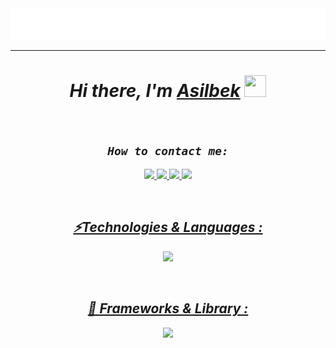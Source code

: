 <!-- <img src="./svg/asilbek.svg"> -->

<!-- # ___Hi, I’m Asilbek___ 👋 -->
<!-- ---
## ___Technology && languages___

<div>
    <img src="./img/file_type_html_icon_130541.png" title="html5">
    <img src="./img/file_type_css_icon_130661.png" title="css" >
    <img src="./img/file_type_js_official_icon_130509.png" title="javascript">
</div>

---

##  ___Frameworks && Library___

<div>
    <img src="./img/file_type_pug_icon_130225.png" title="pug">
    <img src="./img/sass_original_logo_icon_146350.png" title="sass/scss">
    <img src="./img/bootstrap_plain_logo_icon_146619.png" title="Bootstrap">
    <img src="./img/file_type_tailwind_icon_130128.png" title="Tailwind css">
</div>

---

##  ___Frameworks && Library___

<div>
    <img src="./img/github_alt_macos_bigsur_icon_190138.png" title="github">
    <img src="./img/git_scm_logo_icon_170096.png" title="git">
    <img src="./img/figma_logo_icon_170157.png" title="figma">
</div> -->





<div align=center>

 <img src="./svg/asilbek.svg">

 ---

 # ___Hi there, I'm___ [***Asilbek***](https://t.me/aslbek_07) <img src="https://media.giphy.com/media/hvRJCLFzcasrR4ia7z/giphy.gif" width="35px" height="35px"> 

 <br>

 ## ___`How to contact me:`___<br>
 <a href="https://t.me/aslbek_07"><img src="https://img.shields.io/badge/telegram-1DA1F2?style=for-the-badge&logo=telegram&logoColor=white,https://t.me/aslbek_07">
 <a href="https://www.instagram.com/1_aslbek_07" ><img src="https://img.shields.io/badge/instagram-black?style=for-the-badge&logo=instagram&logoColor=white">
 <a href="https://asilbeksuvonov43@gmail.com" ><img src="https://img.shields.io/badge/gmail-orange?style=for-the-badge&logo=gmail&logoColor=white">
 <a href="https://www.facebook.com/aslbek07"><img src="https://img.shields.io/badge/facebook-g?style=for-the-badge&logo=facebook&logoColor=white">

 <!-- 
 [![telegram](https://img.shields.io/badge/telegram-1DA1F2?style=for-the-badge&logo=telegram&logoColor=white)](https://t.me/aslbek_07)  -->
 <!-- [![instagram](https://img.shields.io/badge/instagram-black?style=for-the-badge&logo=instagram&logoColor=white)](https://www.instagram.com/1_aslbek_07) -->
 <!-- [![gmail](https://img.shields.io/badge/gmail-orange?style=for-the-badge&logo=gmail&logoColor=white)](https://asilbeksuvonov43@gmail.com) -->
 <!-- [![facebook](https://img.shields.io/badge/facebook-g?style=for-the-badge&logo=facebook&logoColor=white)](https://www.facebook.com/aslbek07) -->

 <br>
 
 
 ___<h2><b>⚡️Technologies & Languages :</b></h2>___<img src="https://skillicons.dev/icons?i=html,css,js,md,notion,svg,vscode,sublime,atom">
 
 
 <!-- ![My Skills](https://skillicons.dev/icons?i=html,css,js,md,notion,svg,vscode,sublime,atom) -->

 <br>

 ___<h2><b>🚀 Frameworks & Library :</b></h2>___<img src="https://skillicons.dev/icons?i=git,nodejs,pug,sass,npm,bootstrap,tailwind,github,htmx,figma"> 
 
 
 <!-- ![My Skills](https://skillicons.dev/icons?i=git,nodejs,pug,sass,npm,bootstrap,tailwind,github,htmx,figma) -->

</div>